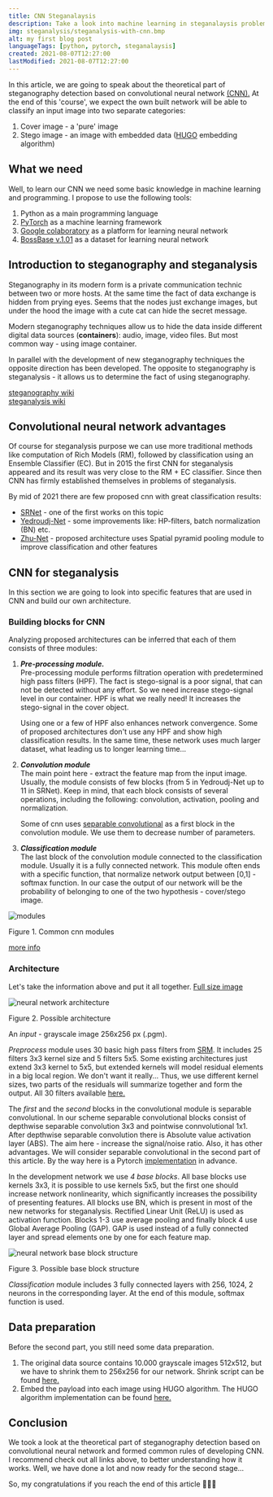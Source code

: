 ```yaml
---
title: CNN Steganalaysis 
description: Take a look into machine learning in steganalaysis problem [part 1]
img: steganalysis/steganalysis-with-cnn.bmp 
alt: my first blog post 
languageTags: [python, pytorch, steganalaysis]
created: 2021-08-07T12:27:00
lastModified: 2021-08-07T12:27:00
---
```


In this article, we are going to speak about the theoretical part of steganography detection based on convolutional 
neural network [(CNN).](https://towardsdatascience.com/a-comprehensive-guide-to-convolutional-neural-networks-the-eli5-way-3bd2b1164a53)
At the end of this 'course', we expect the own built network will be able to classify an input image into two 
separate categories:
1. Cover image - a 'pure' image
2. Stego image - an image with embedded data ([HUGO](https://www.researchgate.net/publication/281991090_Using_High-Dimensional_Image_Models_to_Perform_Highly_Undetectable_Steganography) embedding algorithm)

## What we need
Well, to learn our CNN we need some basic knowledge in machine learning and programming. I propose to use
the following tools:
1. Python as a main programming language
2. [PyTorch](https://pytorch.org/) as a machine learning framework
3. [Google colaboratory](https://colab.research.google.com/?utm_source=scs-index) as a platform for learning neural network
4. [BossBase v.1.01](http://dde.binghamton.edu/download/ImageDB/BOSSbase_1.01.zip) as a dataset for learning neural network


## Introduction to steganography and steganalysis
Steganography in its modern form is a private communication technic between two or more hosts. At the same time the fact
of data exchange is hidden from prying eyes. Seems that the nodes just exchange images, but under the hood the image
with a cute cat can hide the secret message.

Modern steganography techniques allow us to hide the data inside different digital data sources (**containers**):
audio, image, video files. But most common way - using image container.

In parallel with the development of new steganography techniques the opposite direction has been developed.
The opposite to steganography is steganalysis - it allows us to determine the fact of using steganography.

<p class="text-right">
    <a href="https://en.wikipedia.org/wiki/Steganography">steganography wiki</a><br/>
    <a href="https://en.wikipedia.org/wiki/Steganalysis">steganalysis wiki</a>
</p>


## Convolutional neural network advantages
   Of course for steganalysis purpose we can use more traditional methods like computation of Rich Models (RM),
   followed by classification using an Ensemble Classifier (EC). But in 2015 the first CNN for steganalysis
   appeared and its result was very close to the RM + EC classifier. Since then CNN has firmly established
   themselves in problems of steganalysis.

   By mid of 2021 there are few proposed cnn with great classification results: 
* [SRNet](https://ieeexplore.ieee.org/document/8470101) - one of the first works on this topic
* [Yedroudj-Net](https://github.com/yedmed/steganalysis_with_CNN_Yedroudj-Net) - some improvements like: HP-filters, batch normalization (BN) etc.
* [Zhu-Net](https://www.researchgate.net/publication/326696542_Efficient_feature_learning_and_multi-size_image_steganalysis_based_on_CNN) - proposed architecture uses Spatial pyramid pooling module to improve classification and other features


## CNN for steganalysis
In this section we are going to look into specific features that are used in CNN and build our own architecture.

### Building blocks for CNN
Analyzing proposed architectures can be inferred that each of them consists of three modules: 
1. ***Pre-processing module.***<br/>
   Pre-processing module performs filtration operation with predetermined high pass filters (HPF). The fact is
   stego-signal is a poor signal, that can not be detected without any effort. So we need increase stego-signal 
   level in our container. HPF is what we really need! It increases the stego-signal in the cover object.

   Using one or a few of HPF also enhances network convergence. Some of proposed architectures don't use any HPF
   and show high classification results. In the same time, these network uses much larger dataset, what leading
   us to longer learning time...
   
2. ***Convolution module***<br/>
   The main point here - extract the feature map from the input image. Usually, the module consists of
   few blocks (from 5 in Yedroudj-Net up to 11 in SRNet). Keep in mind, that each block consists of several
   operations, including the following: convolution, activation, pooling and normalization.
   
   Some of cnn uses [separable convolutional](https://towardsdatascience.com/a-basic-introduction-to-separable-convolutions-b99ec3102728)
   as a first block in the convolution module. We use them to decrease number of parameters.
   
3. ***Classification module***<br/> 
   The last block of the convolution module connected to the classification module. Usually it is a fully
   connected network. This module often ends with a specific function, that normalize network output between
   [0,1] - softmax function. In our case the output of our network will be the probability of belonging 
   to one of the two hypothesis - cover/stego image.

<img src="/articles/steganalysis/cnn-modules.png" alt="modules"/>
<p class="text-center img-alt m-t-0">Figure 1. Common cnn modules</p>

<p class="text-right ">
   <a href="https://www.researchgate.net/publication/332107671_Deep_Learning_in_steganography_and_steganalysis_from_2015_to_2018">
      more info
   </a>
</p>


### Architecture
Let's take the information above and put it all together. <a href="/articles/steganalysis/cnn-architecture-full-size.svg" target="_blank">Full size image</a>

<img src="/articles/steganalysis/cnn-architecture.png" alt="neural network architecture" class="img-responsive"/>
<p class="text-center img-alt m-t-0">Figure 2. Possible architecture</p>

An *input* - grayscale image 256x256 px (.pgm).

*Preprocess* module uses 30 basic high pass filters from [SRM](https://ieeexplore.ieee.org/document/6197267). It 
includes 25 filters 3x3 kernel size and 5 filters 5x5. Some existing architectures just extend 3x3 kernel to
5x5, but extended kernels will model residual elements in a big local region. We don't want it really... 
Thus, we use different kernel sizes, two parts of the residuals will summarize together and form the output.
All 30 filters available [here.]() 

The *first* and the *second* blocks in the convolutional module is separable convolutional. In our scheme separable
convolutional blocks consist of depthwise separable convolution 3x3 and pointwise connvolutional 1x1. After
depthwise separable convolution there is Absolute value activation layer (ABS).
The aim here -  increase the signal/noise ratio. Also, it has other advantages.
We will consider separable convolutional in the second part of this article. By the way here is a Pytorch 
[implementation](https://github.com/seungjunlee96/Depthwise-Separable-Convolution_Pytorch) in advance.

In the development network we use *4 base blocks*. All base blocks use kernels 3x3, it is possible to use kernels 5x5,
but the first one should increase network nonlinearity, which significantly increases the possibility of 
presenting features. All blocks use BN, which is present in most of the new networks for steganalysis. 
Rectified Linear Unit (ReLU) is used as activation function. Blocks 1-3 use average pooling and finally block 4
use Global Average Pooling (GAP). GAP is used instead of a fully connected layer and spread elements one by one 
for each feature map.

<img src="/articles/steganalysis/base-block-structure.png" alt="neural network base block structure" class="img-responsive"/>
<p class="text-center img-alt m-t-0">Figure 3. Possible base block structure</p>

*Classification* module includes 3 fully connected layers with 256, 1024, 2 neurons in the corresponding layer.
At the end of this module, softmax function is used.


## Data preparation
Before the second part, you still need some data preparation. 
1. The original data source contains 10.000 grayscale images 512x512, but we have to shrink them to 256x256
   for our network. Shrink script can be found [here.](https://github.com/kuza2010/ad_net/blob/a83efb068b66fba648fff2bb6655f10c6ee6f400/data_preparation_util/im_resize.py)
2. Embed the payload into each image using HUGO algorithm. The HUGO algorithm implementation can be found [here.](https://dde.binghamton.edu/download/stego_algorithms/)


## Conclusion
We took a look at the theoretical part of steganography detection based on convolutional neural network and
formed common rules of developing CNN. I recommend check out all links above, to better understanding how it works. 
Well, we have done a lot and now ready for the second stage...

So, my congratulations if you reach the end of this article 🎉🎉🎉
